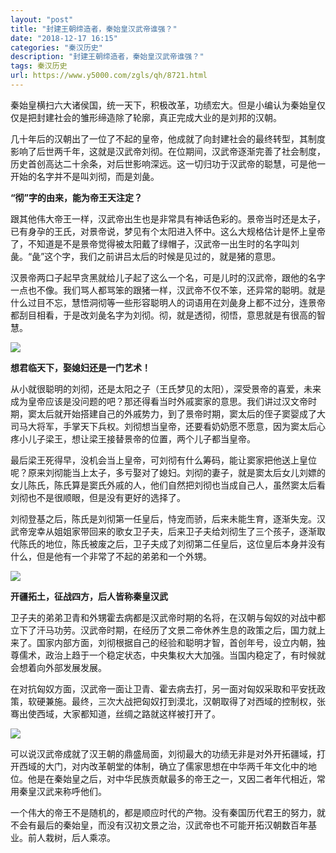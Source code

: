```yaml
---
layout: "post"
title: "封建王朝缔造者，秦始皇汉武帝谁强？"
date: "2018-12-17 16:15"
categories: "秦汉历史"
description: "封建王朝缔造者，秦始皇汉武帝谁强？"
tags: 秦汉历史
url: https://www.y5000.com/zgls/qh/8721.html
---
```






秦始皇横扫六大诸侯国，统一天下，积极改革，功绩宏大。但是小编认为秦始皇仅仅是把封建社会的雏形缔造除了轮廓，真正完成大业的是刘邦的汉朝。

几十年后的汉朝出了一位了不起的皇帝，他成就了向封建社会的最终转型，其制度影响了后世两千年，这就是汉武帝刘彻。在位期间，汉武帝逐渐完善了社会制度，历史首创高达二十余条，对后世影响深远。这一切归功于汉武帝的聪慧，可是他一开始的名字并不是叫刘彻，而是刘彘。

**“彻”字的由来，能为帝王天注定？**

跟其他伟大帝王一样，汉武帝出生也是非常具有神话色彩的。景帝当时还是太子，已有身孕的王氏，对景帝说，梦见有个太阳进入怀中。这么大规格估计是怀上皇帝了，不知道是不是景帝觉得被太阳戴了绿帽子，汉武帝一出生时的名字叫刘彘。“彘”这个字，我们之前讲吕太后的时候是见过的，就是猪的意思。

汉景帝两口子起早贪黑就给儿子起了这么一个名，可是儿时的汉武帝，跟他的名字一点也不像。我们骂人都骂笨的跟猪一样，汉武帝不仅不笨，还异常的聪明。就是什么过目不忘，慧悟洞彻等一些形容聪明人的词语用在刘彘身上都不过分，连景帝都刮目相看，于是改刘彘名字为刘彻。彻，就是透彻，彻悟，意思就是有很高的智慧。

![](https://img.y5000.com/uploads/allimg/161229/8-1612291320232G.jpg)

**想君临天下，娶媳妇还是一门艺术！**

从小就很聪明的刘彻，还是太阳之子（王氏梦见的太阳），深受景帝的喜爱，未来成为皇帝应该是没问题的吧？那还得看当时外戚窦家的意思。我们讲过汉文帝时期，窦太后就开始搭建自己的外戚势力，到了景帝时期，窦太后的侄子窦婴成了大司马大将军，手掌天下兵权。刘彻想当皇帝，还要看奶奶愿不愿意，因为窦太后心疼小儿子梁王，想让梁王接替景帝的位置，两个儿子都当皇帝。

最后梁王死得早，没机会当上皇帝，可刘彻有什么筹码，能让窦家把他送上皇位呢？原来刘彻能当上太子，多亏娶对了媳妇。刘彻的妻子，就是窦太后女儿刘嫖的女儿陈氏，陈氏算是窦氏外戚的人，他们自然把刘彻也当成自己人，虽然窦太后看刘彻也不是很顺眼，但是没有更好的选择了。

刘彻登基之后，陈氏是刘彻第一任皇后，恃宠而骄，后来未能生育，逐渐失宠。汉武帝宠幸从姐姐家带回来的歌女卫子夫，后来卫子夫给刘彻生了三个孩子，逐渐取代陈氏的地位，陈氏被废之后，卫子夫成了刘彻第二任皇后，这位皇后本身并没有什么，但是他有一个非常了不起的弟弟和一个外甥。

![](https://img.y5000.com/uploads/allimg/161229/8-161229132032495.jpg)

**开疆拓土，征战四方，后人皆称秦皇汉武**

卫子夫的弟弟卫青和外甥霍去病都是汉武帝时期的名将，在汉朝与匈奴的对战中都立下了汗马功劳。汉武帝时期，在经历了文景二帝休养生息的政策之后，国力就上来了。国家内部方面，刘彻根据自己的经验和聪明才智，首创年号，设立内朝，独尊儒术，政治上趋于一个稳定状态，中央集权大大加强。当国内稳定了，有时候就会想着向外部发展发展。

在对抗匈奴方面，汉武帝一面让卫青、霍去病去打，另一面对匈奴采取和平安抚政策，软硬兼施。最终，三次大战把匈奴打到漠北，汉朝取得了对西域的控制权，张骞出使西域，大家都知道，丝绸之路就这样被打开了。

![](https://img.y5000.com/uploads/allimg/161229/8-1612291320402H.jpg)

可以说汉武帝成就了汉王朝的鼎盛局面，刘彻最大的功绩无非是对外开拓疆域，打开西域的大门，对内改革朝堂的体制，确立了儒家思想在中华两千年文化中的地位。他是在秦始皇之后，对中华民族贡献最多的帝王之一，又因二者年代相近，常用秦皇汉武来称呼他们。

一个伟大的帝王不是随机的，都是顺应时代的产物。没有秦国历代君王的努力，就不会有最后的秦始皇，而没有汉初文景之治，汉武帝也不可能开拓汉朝数百年基业。前人栽树，后人乘凉。
